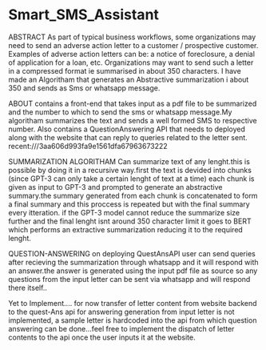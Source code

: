 # Smart_SMS_Assistant
ABSTRACT
As part of typical business workflows, some organizations may need to send an adverse action letter
to a customer / prospective customer. Examples of adverse action letters can be: a notice of
foreclosure, a denial of application for a loan, etc. Organizations may want to send such a letter in a compressed format ie summarised in about 350 characters.
I have made an Algoritham that generates an Abstractive summarization i about 350 and sends as Sms or whatsapp message.

ABOUT
contains a front-end that takes input as a pdf file to be summarized and the number to which to send the sms or whatsapp message.My algoritham summarizes the text and sends a well formed  SMS to respective number.
Also contains a QuestionAnswering API that needs to deployed along with the website that can reply to queries related to the letter sent.
recent:///3aa606d993fa9e1561dfa67963673222

SUMMARIZATION ALGORITHAM
Can summarize text of any lenght.this is possible by doing it in a recursive way.first the text is  devided  into chunks (since GPT-3 can only take a certain lenght of text at a time) each chunk is
given as input to GPT-3 and prompted to generate an abstractive summary.the summary generated from each chunk is concatenated to form a final summary and this proccess is repeated but with the final summary every itteration.
if the GPT-3 model cannot reduce the summarize size further and the final lenght isnt around 350 character limit it goes to BERT which performs an extractive summarization reducing it to the required lenght.


QUESTION-ANSWERING
on deploying QuestAnsAPI user can send queries after recieving the summarization through whatsapp and it will respond with an answer.the answer is 
generated using the input pdf file as source so any questions from the input letter can be sent via whatsapp and will respond there itself..

Yet to Implement....
for now transfer of letter content from website backend to the quest-Ans api for answering generation from input letter is not implemented, a sample letter is hardcoded into the api from which question answering can be done...feel free to implement the dispatch of letter contents to the api once the user inputs it at the website.
